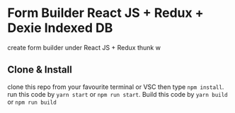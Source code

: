 # Form Builder React JS + Redux + Dexie Indexed DB

 create form builder under React JS + Redux thunk w

## Clone & Install

clone this repo from your favourite terminal or VSC then type `npm install`. run this code by `yarn start` or `npm run start`. Build this code by `yarn build` or `npm run build`


